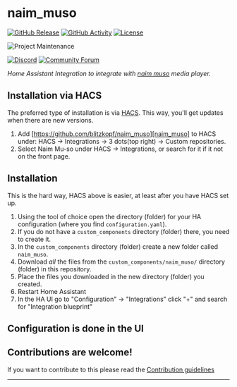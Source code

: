 # naim_muso

[![GitHub Release][releases-shield]][releases]
[![GitHub Activity][commits-shield]][commits]
[![License][license-shield]](LICENSE)

![Project Maintenance][maintenance-shield]

[![Discord][discord-shield]][discord]
[![Community Forum][forum-shield]][forum]

_Home Assistant Integration to integrate with [naim muso][naim] media player._

## Installation via HACS
The preferred type of installation is via [HACS](https://hacs.xyz). This way, you'll get updates when there are new versions.

1. Add [https://github.com/blitzkopf/naim_muso][naim_muso] to HACS under: HACS → Integrations → 3 dots(top right) → Custom repositories.
1. Select Naim Mu-so under HACS → Integrations, or search for it if it not on the front page.


## Installation
This is the hard way, HACS above is easier, at least after you have HACS set up.

1. Using the tool of choice open the directory (folder) for your HA configuration (where you find `configuration.yaml`).
1. If you do not have a `custom_components` directory (folder) there, you need to create it.
1. In the `custom_components` directory (folder) create a new folder called `naim_muso`.
1. Download _all_ the files from the `custom_components/naim_muso/` directory (folder) in this repository.
1. Place the files you downloaded in the new directory (folder) you created.
1. Restart Home Assistant
1. In the HA UI go to "Configuration" -> "Integrations" click "+" and search for "Integration blueprint"

## Configuration is done in the UI

<!---->

## Contributions are welcome!

If you want to contribute to this please read the [Contribution guidelines](CONTRIBUTING.md)

***

[naim]: https://www.naimaudio.com/
[commits-shield]: https://img.shields.io/github/commit-activity/y/blitzkopf/naim_muso.svg?style=for-the-badge
[commits]: https://github.com/blitzkopf/naim_muso/commits/main
[discord]: https://discord.gg/Qa5fW2R
[discord-shield]: https://img.shields.io/discord/330944238910963714.svg?style=for-the-badge
[exampleimg]: example.png
[forum-shield]: https://img.shields.io/badge/community-forum-brightgreen.svg?style=for-the-badge
[forum]: https://community.home-assistant.io/
[license-shield]: https://img.shields.io/github/license/blitzkopf/naim_muso.svg?style=for-the-badge
[maintenance-shield]: https://img.shields.io/badge/maintainer-Yngvi%20Þór%20Sigurjónsson%20%40blitzkopf-blue.svg?style=for-the-badge
[releases-shield]: https://img.shields.io/github/release/blitzkopf/naim_muso.svg?style=for-the-badge
[releases]: https://github.com/blitzkopf/naim_muso/releases